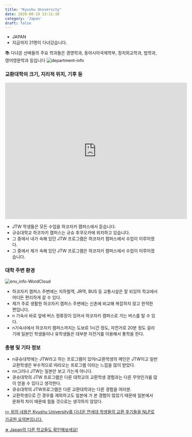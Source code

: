 ```yaml
---
title: "Kyushu University"
date: 2020-08-19 13:11:18
category: 'Japan'
draft: false
---
```



* JAPAN
* 지금까지 21명이 다녀갔습니다. 

📚 다녀온 선배들의 주요 학과들은 경영학과, 동아시아국제학부, 정치외교학과, 법학과, 영어영문학과 등입니다
![department-info](../plots/JP000014.png)
### 교환대학의 크기, 지리적 위치, 기후 등
<iframe
width="600"
height="450"
frameborder="0" style="border:0"
src="https://www.google.com/maps/embed/v1/place?key=AIzaSyC9e1AME-pVmWC4hBpFdu5S4dKzyepa3HQ&q=Kyushu+University&center=33.6266584,130.4250445&zoom=14" allowfullscreen>
</iframe>

* JTW 학생들은 모든 수업을 하코자키 캠퍼스에서 듣습니다.
* 규슈대학교 하코자키 캠퍼스는 규슈 후쿠오카에 위치하고 있습니다.
* 그 중에서 내가 속해 있던 JTW 프로그램은 하코자키 캠퍼스에서 수업이 이루어졌다.
* 그 중에서 제가 속해 있던 JTW 프로그램은 하코자키 캠퍼스에서 수업이 이루어졌습니다.


### 대학 주변 환경

![env_info-WordCloud](../univ_wordclouds_okt/env_info/JP000014_env_info_okt.png)

* 하코자키 캠퍼스 주변에는 지하철역, JR역, BUS 등 교통시설은 잘 되있어 학교에서 어디든 편리하게 갈 수 있다.
* 제가 주로 생활한 하코자키 캠퍼스 주변에는 신촌에 비교해 복잡하지 않고 한적한 편입니다.
* n 기숙사 바로 앞에 버스 정류장이 있어서 하코자키 캠퍼스로 가는 버스를 탈 수 있다.
* n기숙사에서 하코자키 캠퍼스까지는 도보로 1시간 정도, 자전거로 20분 정도 걸리기에 일본인 학생들이나 유학생들은 대부분 자전거를 이용해서 통학을 한다.


### 총평 및 기타 정보 
* n큐슈대학에는 JTW라고 하는 프로그램이 있어n교환학생의 메인은 JTW이고 일반 교환학생은 부수적으로 따라오는 프로그램 이라는 느낌을 많이 받았다.
* nn그러나 JTW는 일본만 보고 가는게 아니다.
* 큐슈대학의 JTW 프로그램은 다른 대학교의 교환학생 경험과는 다른 무엇인가를 많이 얻을 수 있다고 생각한다.
* 큐슈대학의 JTW프로그램은 다른 교환대학과는 다른 경험을 여러분.
* 교환학생으로 간 경우를 제외하고도 일본에 가 본 경험이 많았기 때문에 일본에서 문화적 차이 때문에 힘들 것으로는 생각하지 않았다.


[✏️ 위의 내용은 Kyushu University를 다녀온 연세대 학생들의 교환 후기들을 NLP로 가공한 요약본입니다.](http://oia.yonsei.ac.kr/partner/expReport.asp?ucode=JP000014&bgbn=A)

[✈️ Japan의 다른 학교들도 확인해보세요!](https://yonsei-exchange.netlify.app/?category=Japan)
